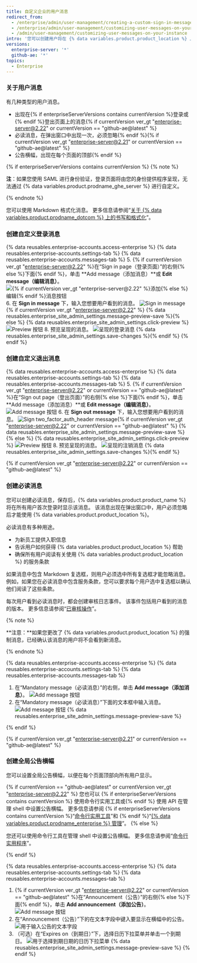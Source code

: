 ```yaml
---
title: 自定义企业的用户消息
redirect_from:
  - /enterprise/admin/user-management/creating-a-custom-sign-in-message/
  - /enterprise/admin/user-management/customizing-user-messages-on-your-instance
  - /admin/user-management/customizing-user-messages-on-your-instance
intro: '您可以创建用户将在 {% data variables.product.product_location %} 上看到的自定义消息。'
versions:
  enterprise-server: '*'
  github-ae: '*'
topics:
  - Enterprise
---
```


### 关于用户消息

有几种类型的用户消息。
- 出现在{% if enterpriseServerVersions contains currentVersion %}登录或{% endif %}登出页面上的消息{% if currentVersion ver_gt "enterprise-server@2.22" or currentVersion == "github-ae@latest" %}
- 必读消息，在弹出窗口中出现一次，必须忽略{% endif %}{% if currentVersion ver_gt "enterprise-server@2.21" or currentVersion == "github-ae@latest" %}
- 公告横幅，出现在每个页面的顶部{% endif %}

{% if enterpriseServerVersions contains currentVersion %}
{% note %}

**注**：如果您使用 SAML 进行身份验证，登录页面将由您的身份提供程序呈现，无法通过 {% data variables.product.prodname_ghe_server %} 进行自定义。

{% endnote %}

您可以使用 Markdown 格式化消息。 更多信息请参阅“[关于 {% data variables.product.prodname_dotcom %} 上的书写和格式化](/articles/about-writing-and-formatting-on-github/)”。

### 创建自定义登录消息

{% data reusables.enterprise-accounts.access-enterprise %}
{% data reusables.enterprise-accounts.settings-tab %}
{% data reusables.enterprise-accounts.messages-tab %}
5. {% if currentVersion ver_gt "enterprise-server@2.22" %}在“Sign in page（登录页面）”的右侧{% else %}下面{% endif %}，单击 **Add message（添加消息）**或 **Edit message（编辑消息）**。 ![{% if currentVersion ver_gt "enterprise-server@2.22" %}添加{% else %}编辑{% endif %}消息按钮](/assets/images/enterprise/site-admin-settings/edit-message.png)
6. 在 **Sign in message** 下，输入您想要用户看到的消息。 ![Sign in message](/assets/images/enterprise/site-admin-settings/sign-in-message.png){% if currentVersion ver_gt "enterprise-server@2.22" %}
{% data reusables.enterprise_site_admin_settings.message-preview-save %}{% else %}
{% data reusables.enterprise_site_admin_settings.click-preview %}
  ![Preview 按钮](/assets/images/enterprise/site-admin-settings/sign-in-message-preview-button.png)
8. 预览呈现的消息。 ![呈现的登录消息](/assets/images/enterprise/site-admin-settings/sign-in-message-rendered.png)
{% data reusables.enterprise_site_admin_settings.save-changes %}{% endif %}
{% endif %}

### 创建自定义退出消息

{% data reusables.enterprise-accounts.access-enterprise %}
{% data reusables.enterprise-accounts.settings-tab %}
{% data reusables.enterprise-accounts.messages-tab %}
5. {% if currentVersion ver_gt "enterprise-server@2.22" or currentVersion == "github-ae@latest" %}在“Sign out page（登出页面）”的右侧{% else %}下面{% endif %}，单击 **Add message（添加消息）**或 **Edit message（编辑消息）**。 ![Add message 按钮](/assets/images/enterprise/site-admin-settings/sign-out-add-message-button.png)
6. 在 **Sign out message** 下，输入您想要用户看到的消息。 ![Sign two_factor_auth_header message](/assets/images/enterprise/site-admin-settings/sign-out-message.png){% if currentVersion ver_gt "enterprise-server@2.22" or currentVersion == "github-ae@latest" %}
{% data reusables.enterprise_site_admin_settings.message-preview-save %}{% else %}
{% data reusables.enterprise_site_admin_settings.click-preview %}
  ![Preview 按钮](/assets/images/enterprise/site-admin-settings/sign-out-message-preview-button.png)
8. 预览呈现的消息。 ![呈现的注销消息](/assets/images/enterprise/site-admin-settings/sign-out-message-rendered.png)
{% data reusables.enterprise_site_admin_settings.save-changes %}{% endif %}

{% if currentVersion ver_gt "enterprise-server@2.22" or currentVersion == "github-ae@latest" %}
### 创建必读消息

您可以创建必读消息，保存后，{% data variables.product.product_name %} 将在所有用户首次登录时显示该消息。 该消息出现在弹出窗口中，用户必须忽略后才能使用 {% data variables.product.product_location %}。

必读消息有多种用途。

- 为新员工提供入职信息
- 告诉用户如何获得 {% data variables.product.product_location %} 帮助
- 确保所有用户阅读有关使用 {% data variables.product.product_location %} 的服务条款

如果消息中包含 Markdown 复选框，则用户必须选中所有复选框才能忽略消息。 例如，如果您在必读消息中包含服务条款，您可以要求每个用户选中复选框以确认他们阅读了这些条款。

每次用户看到必读消息时，都会创建审核日志事件。 该事件包括用户看到的消息的版本。 更多信息请参阅“[已审核操作](/admin/user-management/audited-actions)”。

{% note %}

**注意：**如果您更改了 {% data variables.product.product_location %} 的强制消息，已经确认该消息的用户将不会看到新消息。

{% endnote %}

{% data reusables.enterprise-accounts.access-enterprise %}
{% data reusables.enterprise-accounts.settings-tab %}
{% data reusables.enterprise-accounts.messages-tab %}
1. 在“Mandatory message（必读消息）”的右侧，单击 **Add message（添加消息）**。 ![Add message 按钮](/assets/images/enterprise/site-admin-settings/add-mandatory-message-button.png)
1. 在“Mandatory message（必读消息）”下面的文本框中输入消息。 ![Add message 按钮](/assets/images/enterprise/site-admin-settings/mandatory-message-text-box.png)
{% data reusables.enterprise_site_admin_settings.message-preview-save %}

{% endif %}

{% if currentVersion ver_gt "enterprise-server@2.21" or currentVersion == "github-ae@latest" %}
### 创建全局公告横幅

您可以设置全局公告横幅，以便在每个页面顶部向所有用户显示。

{% if currentVersion == "github-ae@latest" or currentVersion ver_gt "enterprise-server@2.22" %}
您也可以
{% if enterpriseServerVersions contains currentVersion %} 使用命令行实用工具或{% endif %} 使用 API 在管理 shell 中设置公告横幅。 更多信息请参阅 {% if enterpriseServerVersions contains currentVersion %}“[命令行实用工具](/enterprise/admin/configuration/command-line-utilities#ghe-announce)”和 {% endif %}“[{% data variables.product.prodname_enterprise %} 管理](/rest/reference/enterprise-admin#announcements)”。
{% else %}

您还可以使用命令行工具在管理 shell 中设置公告横幅。 更多信息请参阅“[命令行实用程序](/enterprise/admin/configuration/command-line-utilities#ghe-announce)”。

{% endif %}

{% data reusables.enterprise-accounts.access-enterprise %}
{% data reusables.enterprise-accounts.settings-tab %}
{% data reusables.enterprise-accounts.messages-tab %}
1. {% if currentVersion ver_gt "enterprise-server@2.22" or currentVersion == "github-ae@latest" %}在“Announcement（公告）”的右侧{% else %}下面{% endif %}，单击 **Add announcement（添加公告）**。 ![Add message 按钮](/assets/images/enterprise/site-admin-settings/add-announcement-button.png)
1. 在“Announcement（公告）”下的在文本字段中键入要显示在横幅中的公告。 ![用于输入公告的文本字段](/assets/images/enterprise/site-admin-settings/announcement-text-field.png)
1. （可选）在“Expires on（到期日）”下，选择日历下拉菜单并单击一个到期日。 ![用于选择到期日期的日历下拉菜单](/assets/images/enterprise/site-admin-settings/expiration-drop-down.png)
{% data reusables.enterprise_site_admin_settings.message-preview-save %}
{% endif %}
